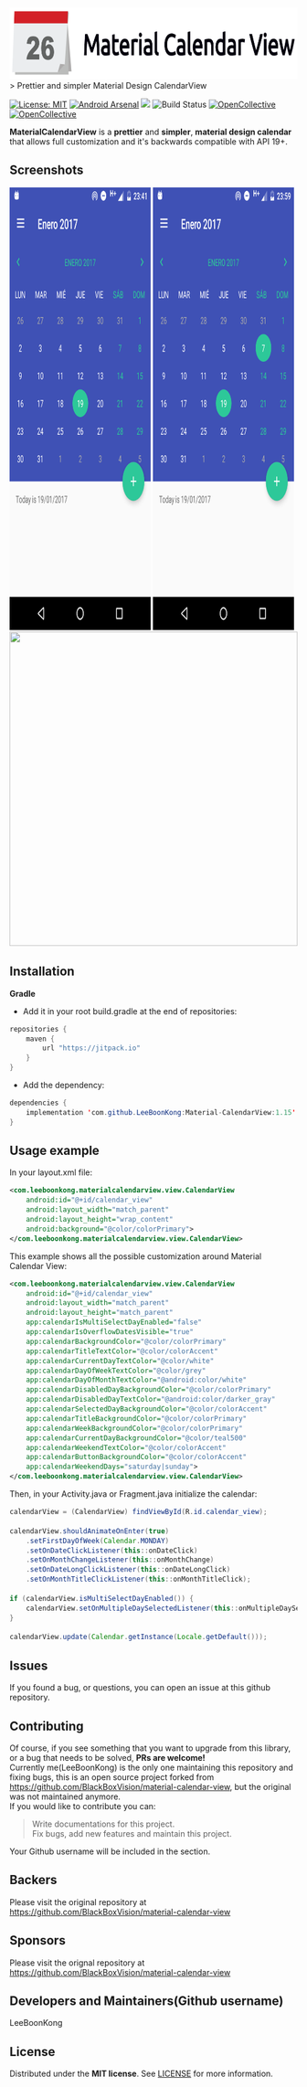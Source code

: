 <img src="https://raw.githubusercontent.com/BlackBoxVision/material-calendar-view/master/art/logo.png" width="720px" height="125px">
> Prettier and simpler Material Design CalendarView

[![License: MIT](https://img.shields.io/badge/License-MIT-brightgreen.svg)](https://opensource.org/licenses/MIT) [![Android Arsenal](https://img.shields.io/badge/Android%20Arsenal-Material%20Calendar%20View-brightgreen.svg?style=flat)](http://android-arsenal.com/details/1/2715) [![](https://jitpack.io/v/BlackBoxVision/material-calendar-view.svg)](https://jitpack.io/#BlackBoxVision/material-calendar-view) ![Build Status](https://travis-ci.org/BlackBoxVision/material-calendar-view.svg?branch=master) [![OpenCollective](https://opencollective.com/material-calendar-view/backers/badge.svg)](#backers) 
[![OpenCollective](https://opencollective.com/material-calendar-view/sponsors/badge.svg)](#sponsors)
 

**MaterialCalendarView** is a **prettier** and **simpler**, **material design calendar** that allows full customization and it's backwards compatible with API 19+.

## Screenshots

<div style="align:center; display:inline-block; width:100%;">
	<img src="https://raw.githubusercontent.com/BlackBoxVision/material-calendar-view/master/art/newer.png" height="775" width="49%">
	<img src="https://raw.githubusercontent.com/BlackBoxVision/material-calendar-view/master/art/other.png" height="775" width="49%">
</div>

<img src="https://i.imgur.com/ViolZD2.gif" height="550" width="100%" style="align: center;">

## Installation

**Gradle**

- Add it in your root build.gradle at the end of repositories:

```java
repositories {
	maven { 
	    url "https://jitpack.io"
	}
}
```

- Add the dependency:

```java
dependencies {
    implementation 'com.github.LeeBoonKong:Material-CalendarView:1.15'
}
```

## Usage example

In your layout.xml file:

```xml
<com.leeboonkong.materialcalendarview.view.CalendarView
	android:id="@+id/calendar_view"
	android:layout_width="match_parent"
	android:layout_height="wrap_content"
	android:background="@color/colorPrimary">
</com.leeboonkong.materialcalendarview.view.CalendarView>
```

This example shows all the possible customization around Material Calendar View:

```xml
<com.leeboonkong.materialcalendarview.view.CalendarView
	android:id="@+id/calendar_view"
	android:layout_width="match_parent"
	android:layout_height="match_parent"
	app:calendarIsMultiSelectDayEnabled="false"
	app:calendarIsOverflowDatesVisible="true"
	app:calendarBackgroundColor="@color/colorPrimary"
	app:calendarTitleTextColor="@color/colorAccent"
	app:calendarCurrentDayTextColor="@color/white"
	app:calendarDayOfWeekTextColor="@color/grey"
	app:calendarDayOfMonthTextColor="@android:color/white"
	app:calendarDisabledDayBackgroundColor="@color/colorPrimary"
	app:calendarDisabledDayTextColor="@android:color/darker_gray"
	app:calendarSelectedDayBackgroundColor="@color/colorAccent"
	app:calendarTitleBackgroundColor="@color/colorPrimary"
	app:calendarWeekBackgroundColor="@color/colorPrimary"
	app:calendarCurrentDayBackgroundColor="@color/teal500"
	app:calendarWeekendTextColor="@color/colorAccent"
	app:calendarButtonBackgroundColor="@color/colorAccent"
	app:calendarWeekendDays="saturday|sunday">
</com.leeboonkong.materialcalendarview.view.CalendarView>
```
Then, in your Activity.java or Fragment.java initialize the calendar: 

```java
calendarView = (CalendarView) findViewById(R.id.calendar_view);

calendarView.shouldAnimateOnEnter(true)
	.setFirstDayOfWeek(Calendar.MONDAY)	
	.setOnDateClickListener(this::onDateClick)
	.setOnMonthChangeListener(this::onMonthChange)
	.setOnDateLongClickListener(this::onDateLongClick)
	.setOnMonthTitleClickListener(this::onMonthTitleClick);

if (calendarView.isMultiSelectDayEnabled()) {
	calendarView.setOnMultipleDaySelectedListener(this::onMultipleDaySelected);
}

calendarView.update(Calendar.getInstance(Locale.getDefault()));
```

## Issues  
If you found a bug, or questions, you can open an issue at this github repository.  

## Contributing  
Of course, if you see something that you want to upgrade from this library, or a bug that needs to be solved, **PRs are welcome!**  
Currently me(LeeBoonKong) is the only one maintaining this repository and fixing bugs, this is an open source project forked from https://github.com/BlackBoxVision/material-calendar-view, but the original was not maintained anymore.  
If you would like to contribute you can:  
> Write documentations for this project.  
> Fix bugs, add new features and maintain this project.  
  
Your Github username will be included in the <Developers and Maintainers> section.

## Backers  
Please visit the original repository at https://github.com/BlackBoxVision/material-calendar-view

## Sponsors  
Please visit the orignal repository at https://github.com/BlackBoxVision/material-calendar-view

## Developers and Maintainers(Github username)
LeeBoonKong  

## License

Distributed under the **MIT license**. See [LICENSE](https://github.com/LeeBoonKong/Material-CalendarView/blob/master/LICENSE.txt) for more information.

